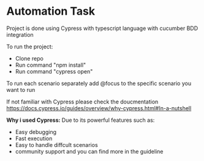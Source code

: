 # Automation Task

Project is done using Cypress with typescript language with cucumber BDD integration

To run the project:
* Clone repo
* Run command "npm install"
* Run command "cypress open"

To run each scenario separately add @focus to the specific scenario you want to run

If not familiar with Cypress please check the doucmentation https://docs.cypress.io/guides/overview/why-cypress.html#In-a-nutshell

**Why i used Cypress:**
Due to its powerful features such as:
* Easy debugging 
* Fast execution
* Easy to handle diffcult scenarios
* community support 
and you can find more in the guideline





